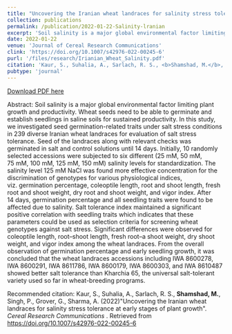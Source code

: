 ```yaml
---
title: "Uncovering the Iranian wheat landraces for salinity stress tolerance at early stages of plant growth"
collection: publications
permalink: /publication/2022-01-22-Salinity-lranian
excerpt: 'Soil salinity is a major global environmental factor limiting plant growth and productivity. Wheat seeds need to be able to germinate and establish seedlings in saline soils for sustained productivity. In this study, we investigated seed germination-related traits under salt stress conditions in 239 diverse Iranian wheat landraces for evaluation of salt stress tolerance. Seed of the landraces along with relevant checks was germinated in salt and control solutions until 14 days. Initially, 10 randomly selected accessions were subjected to six different (25 mM, 50 mM, 75 mM, 100 mM, 125 mM, 150 mM) salinity levels for standardization. The salinity level 125 mM NaCl was found more effective concentration for the discrimination of genotypes for various physiological indices, viz. germination percentage, coleoptile length, root and shoot length, fresh root and shoot weight, dry root and shoot weight, and vigor index. After 14 days, germination percentage and all seedling traits were found to be affected due to salinity. Salt tolerance index maintained a significant positive correlation with seedling traits which indicates that these parameters could be used as selection criteria for screening wheat genotypes against salt stress. Significant differences were observed for coleoptile length, root–shoot length, fresh root–a shoot weight, dry shoot weight, and vigor index among the wheat landraces. From the overall observation of germination percentage and early seedling growth, it was concluded that the wheat landraces accessions including IWA 8600278, IWA 8600291, IWA 8611786, IWA 8600179, IWA 8600303, and IWA 8610487 showed better salt tolerance than Kharchia 65, the universal salt-tolerant variety used so far in wheat-breeding programs.'
date: 2022-01-22
venue: 'Journal of Cereal Research Communications'
clink: 'https://doi.org/10.1007/s42976-022-00245-6'
purl: '/files/research/Irianian_Wheat_Salinity.pdf'
citation: 'Kaur, S., Suhalia, A., Sarlach, R. S., <b>Shamshad, M.</b>, Singh, P., Grover, G., Sharma, A. (2022)&quot;Uncovering the Iranian wheat landraces for salinity stress tolerance at early stages of plant growth&quot;. <i>Cereal Research Communications </i>. Retrieved from https://doi.org/10.1007/s42976-022-00245-6'
pubtype: 'journal'
---
```


<a href='/files/research/Irianian_Wheat_Salinity.pdf'>Download PDF here</a>

Abstract: Soil salinity is a major global environmental factor limiting plant growth and productivity. Wheat seeds need to be able to germinate and establish seedlings in saline soils for sustained productivity. In this study, we investigated seed germination-related traits under salt stress conditions in 239 diverse Iranian wheat landraces for evaluation of salt stress tolerance. Seed of the landraces along with relevant checks was germinated in salt and control solutions until 14 days. Initially, 10 randomly selected accessions were subjected to six different (25 mM, 50 mM, 75 mM, 100 mM, 125 mM, 150 mM) salinity levels for standardization. The salinity level 125 mM NaCl was found more effective concentration for the discrimination of genotypes for various physiological indices, viz. germination percentage, coleoptile length, root and shoot length, fresh root and shoot weight, dry root and shoot weight, and vigor index. After 14 days, germination percentage and all seedling traits were found to be affected due to salinity. Salt tolerance index maintained a significant positive correlation with seedling traits which indicates that these parameters could be used as selection criteria for screening wheat genotypes against salt stress. Significant differences were observed for coleoptile length, root–shoot length, fresh root–a shoot weight, dry shoot weight, and vigor index among the wheat landraces. From the overall observation of germination percentage and early seedling growth, it was concluded that the wheat landraces accessions including IWA 8600278, IWA 8600291, IWA 8611786, IWA 8600179, IWA 8600303, and IWA 8610487 showed better salt tolerance than Kharchia 65, the universal salt-tolerant variety used so far in wheat-breeding programs.

Recommended citation: Kaur, S., Suhalia, A., Sarlach, R. S., <b>Shamshad, M.</b>, Singh, P., Grover, G., Sharma, A. (2022)"Uncovering the Iranian wheat landraces for salinity stress tolerance at early stages of plant growth". <i>Cereal Research Communications </i>. Retrieved from https://doi.org/10.1007/s42976-022-00245-6